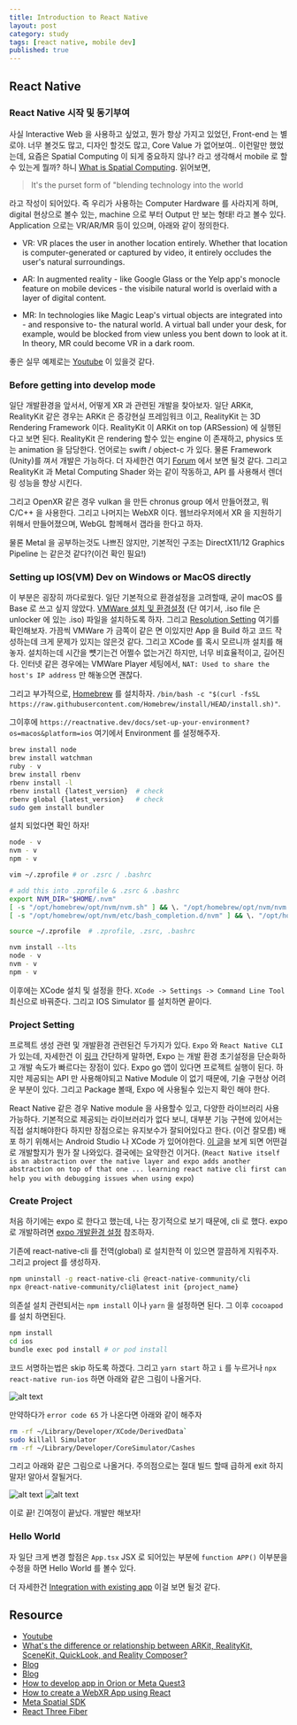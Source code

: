 ```yaml
---
title: Introduction to React Native
layout: post
category: study
tags: [react native, mobile dev]
published: true
---
```


## React Native

### React Native 시작 및 동기부여

사실 Interactive Web 을 사용하고 싶었고, 뭔가 항상 가지고 있었던, Front-end 는 별로야. 너무 볼것도 많고, 디자인 할것도 많고, Core Value 가 없어보여.. 이런말만 했었는데, 요즘은 Spatial Computing 이 되게 중요하지 않나? 라고 생각해서 mobile 로 할수 있는게 뭘까? 하니 [What is  Spatial Computing](https://medium.com/@victoragulhon/what-is-spatial-computing-777fae84a499). 읽어보면,

> It's the purset form of "blending technology into the world

라고 작성이 되어있다. 즉 우리가 사용하는 Computer Hardware 를 사라지게 하며, digital 현상으로 볼수 있는, machine 으로 부터 Output 만 보는 형태! 라고 볼수 있다. Application 으로는 VR/AR/MR 등이 있으며, 아래와 같이 정의한다.

* VR: VR places the user in another location entirely. Whether that location is computer-generated or captured by video, it entirely occludes the user's natural surroundings.

* AR: In augmented reality - like Google Glass or the Yelp app's monocle feature on mobile devices - the visibile natural world is overlaid with a layer of digital content.

* MR: In technologies like Magic Leap's virtual objects are integrated into - and responsive to- the natural world. A virtual ball under your desk, for example, would be blocked from view unless you bent down to look at it. In theory, MR could become VR in a dark room.

좋은 실무 예제로는 [Youtube](https://www.youtube.com/watch?v=3RZuGniDcF8&ab_channel=StageMeta) 이 있을것 같다.

### Before getting into develop mode

일단 개발환경을 앞서서, 어떻게 XR 과 관련된 개발을 찾아보자. 일단 ARKit, RealityKit 같은 경우는 ARKit 은 증강현실 프레임워크 이고, RealityKit 는 3D Rendering Framework 이다. RealityKit 이 ARKit on top (ARSession) 에 실행된다고 보면 된다. RealityKit 은 rendering 할수 있는 engine 이 존재하고, physics 또는 animation 을 담당한다. 언어로는 swift / object-c 가 있다. 물론 Framework (Unity)를 껴서 개발은 가능하다. 더 자세한건 여기 [Forum](https://www.reddit.com/r/augmentedreality/comments/fjc11i/whats_the_difference_or_relationship_between/) 에서 보면 될것 같다. 그리고 RealityKit 과 Metal Computing Shader 와는 같이 작동하고, API 를 사용해서 렌더링 성능을 향상 시킨다.

그리고 OpenXR 같은 경우 vulkan 을 만든 chronus group 에서 만들어졌고, 뭐 C/C++ 을 사용한다. 그리고 나머지는 WebXR 이다. 웹브라우저에서 XR 을 지원하기 위해서 만들어졌으며, WebGL 함께해서 갭라을 한다고 하자.

물론 Metal 을 공부하는것도 나쁘진 않지만, 기본적인 구조는 DirectX11/12 Graphics Pipeline 는 같은것 같다?(이건 확인 필요!)

### Setting up IOS(VM) Dev on Windows or MacOS directly
이 부분은 굉장히 까다로웠다. 일단 기본적으로 환경설정을 고려할때, 굳이 macOS 를 Base 로 쓰고 싶지 않았다. [VMWare 설치 및 환경설정](https://cmeaning.tistory.com/77) (단 여기서, .iso file 은 unlocker 에 있는 .iso) 파일을 설치하도록 하자. 그리고 [Resolution Setting](https://sihloh4me.tistory.com/508) 여기를 확인해보자. 가끔씩 VMWare 가 금쪽이 같은 면 이있지만 App 을 Build 하고 코드 작성하는데 크게 문제가 있지는 않은것 같다. 그리고 XCode 를 혹시 모르니까 설치를 해놓자. 설치하는데 시간을 뻇기는건 어쩔수 없는거긴 하지만, 너무 비효율적이고, 길어진다. 인터넷 같은 경우에는 VMWare Player 세팅에서, `NAT: Used to share the host's IP address` 만 해놓으면 괜찮다.

그리고 부가적으로, [Homebrew](https://brew.sh/) 를 설치하자. `/bin/bash -c "$(curl -fsSL https://raw.githubusercontent.com/Homebrew/install/HEAD/install.sh)"`.

그이후에 `https://reactnative.dev/docs/set-up-your-environment?os=macos&platform=ios` 여기에서 Environment 를 설정해주자.

```bash
brew install node
brew install watchman
ruby - v
brew install rbenv
rbenv install -l
rbenv install {latest_version}  # check
rbenv global {latest_version}   # check
sudo gem install bundler
```

설치 되었다면 확인 하자!

```bash
node - v
nvm - v
npm - v

vim ~/.zprofile # or .zsrc / .bashrc

# add this into .zprofile & .zsrc & .bashrc
export NVM_DIR="$HOME/.nvm"
[ -s "/opt/homebrew/opt/nvm/nvm.sh" ] && \. "/opt/homebrew/opt/nvm/nvm.sh"  # This loads nvm
[ -s "/opt/homebrew/opt/nvm/etc/bash_completion.d/nvm" ] && \. "/opt/homebrew/opt/nvm/etc/bash_completion.d/nvm"  # This loads nvm bash_completion

source ~/.zprofile  # .zprofile, .zsrc, .bashrc

nvm install --lts
node - v
nvm - v
npm - v
```

이후에는 XCode 설치 및 설정을 한다. `XCode -> Settings -> Command Line Tool` 최신으로 바꿔준다. 그리고 IOS Simulator 를 설치하면 끝이다.

### Project Setting

프로젝트 생성 관련 및 개발환경 관련된건 두가지가 있다. `Expo` 와 `React Native CLI` 가 있는데, 자세한건 이 [링크](https://toberich.co.kr/entry/Reative-Native-Expo-CLI%EC%99%80-React-Native-CLI-%EA%B0%9C%EB%85%90?category=1056342) 간단하게 말하면, Expo 는 개발 환경 초기설정을 단순화하고 개발 속도가 빠르다는 장점이 있다. Expo go 앱이 있다면 프로젝트 실행이 된다. 하지만 제공되는 API 만 사용해야되고 Native Module 이 없기 때문에, 기술 구현상 어려운 부분이 있다. 그리고 Package 볼때, Expo 에 사용될수 있는지 확인 해야 한다. 

React Native 같은 경우 Native module 을 사용할수 있고, 다양한 라이브러리 사용 가능하다. 기본적으로 제공되는 라이브러리가 없다 보니, 대부분 기능 구현에 있어서는 직접 설치해야한다 하지만 장점으로는 유지보수가 잘되어있다고 한다. (이건 잘모름) 배포 하기 위해서는 Android Studio 나 XCode 가 있어야한다. [이 글](https://www.reddit.com/r/reactnative/comments/17lqvih/what_do_companies_use_expo_or_cli/)을 보게 되면 어떤걸로 개발할지가 뭔가 잘 나와있다. 결국에는 요약한건 이거다. (`React Native itself is an abstraction over the native layer and expo adds another abstraction on top of that one ... learning react native cli first can help you with debugging issues when using expo`)

### Create Project 

처음 하기에는 expo 로 한다고 했는데, 나는 장기적으로 보기 때문에, cli 로 했다. expo 로 개발하려면 [expo 개발환경 설정](https://docs.expo.dev/tutorial/create-your-first-app/) 참조하자.  

기존에 react-native-cli 를 전역(global) 로 설치한적 이 있으면 깔끔하게 지워주자. 그리고 project 를 생성하자.

```bash
npm uninstall -g react-native-cli @react-native-community/cli
npx @react-native-community/cli@latest init {project_name}
```

의존설 설치 관련되서는 `npm install` 이나 `yarn` 을 설정하면 된다. 그 이후 `cocoapod` 를 설치 하면된다.

```bash
npm install
cd ios 
bundle exec pod install # or pod install
```

코드 서명하는법은 skip 하도록 하겠다. 그리고 `yarn start` 하고 `i` 를 누르거나 `npx react-native run-ios` 하면 아래와 같은 그림이 나올거다. 

![alt text](../../../assets/img/photo/2-13-2025/exec.png)

만약하다가 `error code 65` 가 나온다면 아래와 같이 해주자

```bash
rm -rf ~/Library/Developer/XCode/DerivedData`
sudo killall Simulator
rm -rf ~/Library/Developer/CoreSimulator/Cashes
```

그리고 아래와 같은 그림으로 나올거다. 주의점으로는 절대 빌드 할때 급하게 exit 하지 말자! 알아서 잘될거다.

![alt text](../../../assets/img/photo/2-13-2025/result_1.png)
![alt text](../../../assets/img/photo/2-13-2025/result_2.png)

이로 끝! 긴여정이 끝났다. 개발만 해보자!

### Hello World

자 일단 크게 변경 할점은 `App.tsx` JSX 로 되어있는 부분에 `function APP()` 이부분을 수정을 하면 Hello World 를 볼수 있다.

더 자세한건 [Integration with existing app](https://reactnative.dev/docs/integration-with-existing-apps?language=apple&ios-language=swift#create-a-indexjs-file) 이걸 보면 될것 같다.

## Resource
* [Youtube](https://www.youtube.com/watch?v=wxaCOleAumk&list=PL60Uti4nULBN7EQYmgjksXJXnkufo0m-9&index=3)
* [What's the difference or relationship between ARKit, RealityKit, SceneKit, QuickLook, and Reality Composer?](https://www.reddit.com/r/augmentedreality/comments/fjc11i/whats_the_difference_or_relationship_between/)
* [Blog](https://itinerant.tistory.com/210)
* [Blog](https://developer-haru.tistory.com/62)
* [How to develop app in Orion or Meta Quest3](https://www.reddit.com/r/virtualreality/comments/1ftmhr8/how_to_develop_apps_in_orion_or_meta_quest_3/)
* [How to create a WebXR App using React](https://medium.com/@carolyuanliu/how-to-create-a-webxr-app-using-react-22f16485f710)
* [Meta Spatial SDK](https://www.uploadvr.com/meta-spatial-sdk/)
* [React Three Fiber](https://github.com/pmndrs/react-three-fiber)